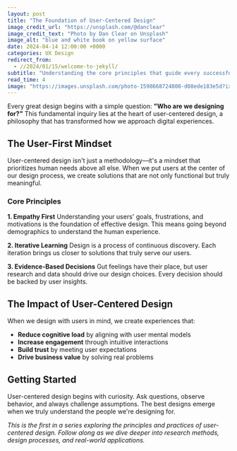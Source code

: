 ```yaml
---
layout: post
title: "The Foundation of User-Centered Design"
image_credit_url: "https://unsplash.com/@danclear"
image_credit_text: "Photo by Dan Clear on Unsplash"
image_alt: "blue and white book on yellow surface"
date: 2024-04-14 12:00:00 +0000
categories: UX Design
redirect_from:
  - //2024/01/15/welcome-to-jekyll/
subtitle: "Understanding the core principles that guide every successful design decision"
read_time: 4
image: "https://images.unsplash.com/photo-1598668724808-d08ede183e5d?ixid=M3w4MDk1ODZ8MHwxfHNlYXJjaHwxfHxUaGUlMjBGb3VuZGF0aW9uJTIwb2YlMjBVc2VyLUNlbnRlcmVkJTIwRGVzaWdufGVufDF8MHx8fDE3NTg5OTY5MDF8MA&ixlib=rb-4.1.0&w=1200&h=630&fit=crop&auto=format"
---
```


Every great design begins with a simple question: **"Who are we designing for?"** This fundamental inquiry lies at the heart of user-centered design, a philosophy that has transformed how we approach digital experiences.

## The User-First Mindset

User-centered design isn't just a methodology—it's a mindset that prioritizes human needs above all else. When we put users at the center of our design process, we create solutions that are not only functional but truly meaningful.

### Core Principles

**1. Empathy First**
Understanding your users' goals, frustrations, and motivations is the foundation of effective design. This means going beyond demographics to understand the human experience.

**2. Iterative Learning**
Design is a process of continuous discovery. Each iteration brings us closer to solutions that truly serve our users.

**3. Evidence-Based Decisions**
Gut feelings have their place, but user research and data should drive our design choices. Every decision should be backed by user insights.

## The Impact of User-Centered Design

When we design with users in mind, we create experiences that:

- **Reduce cognitive load** by aligning with user mental models
- **Increase engagement** through intuitive interactions
- **Build trust** by meeting user expectations
- **Drive business value** by solving real problems

## Getting Started

User-centered design begins with curiosity. Ask questions, observe behavior, and always challenge assumptions. The best designs emerge when we truly understand the people we're designing for.

*This is the first in a series exploring the principles and practices of user-centered design. Follow along as we dive deeper into research methods, design processes, and real-world applications.*
